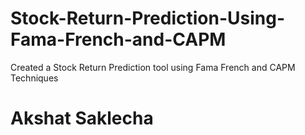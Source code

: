 # Stock-Return-Prediction-Using-Fama-French-and-CAPM
Created a Stock Return Prediction tool using Fama French and CAPM Techniques
# Akshat Saklecha
